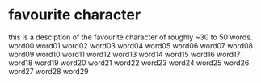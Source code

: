 # favourite character

this is a desciption of the favourite character of roughly ~30 to 50 words.
word00 word01 word02 word03 word04 word05 word06 word07 word08 word09
word10 word11 word12 word13 word14 word15 word16 word17 word18 word19
word20 word21 word22 word23 word24 word25 word26 word27 word28 word29
